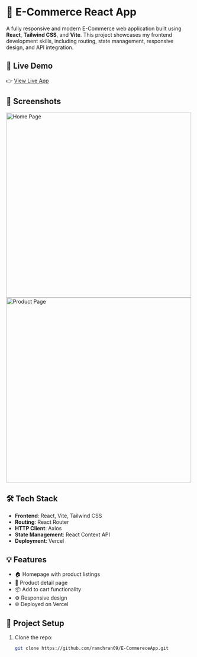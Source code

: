 # 🛒 E-Commerce React App

A fully responsive and modern E-Commerce web application built using **React**, **Tailwind CSS**, and **Vite**. This project showcases my frontend development skills, including routing, state management, responsive design, and API integration.

## 🚀 Live Demo

👉 [View Live App](https://e-commerece-app-kappa.vercel.app)

## 📸 Screenshots

<img src="public/screenshot-home.png" alt="Home Page" width="500"/>
<img src="public/screenshot-product.png" alt="Product Page" width="500"/>

## 🛠 Tech Stack

- **Frontend**: React, Vite, Tailwind CSS
- **Routing**: React Router
- **HTTP Client**: Axios
- **State Management**: React Context API
- **Deployment**: Vercel

## 💡 Features

- 🏠 Homepage with product listings
- 📄 Product detail page
- 📦 Add to cart functionality
- ⚙️ Responsive design
- 🌐 Deployed on Vercel

## 📁 Project Setup

1. Clone the repo:
   ```bash
   git clone https://github.com/ramchran09/E-CommereceApp.git
